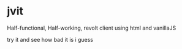 # jvit
Half-functional, Half-working, revolt client using html and vanillaJS

try it and see how bad it is i guess
